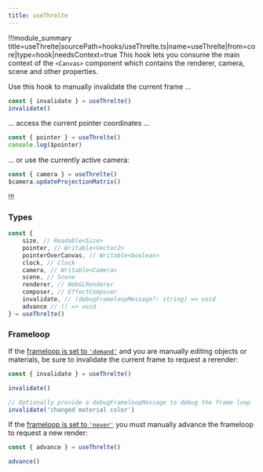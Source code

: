 ```yaml
---
title: useThrelte
---
```


!!!module_summary title=useThrelte|sourcePath=hooks/useThrelte.ts|name=useThrelte|from=core|type=hook|needsContext=true
This hook lets you consume the main context of the `<Canvas>` component which contains the renderer, camera, scene and other properties.

Use this hook to manually invalidate the current frame …

```ts
const { invalidate } = useThrelte()
invalidate()
```

… access the current pointer coordinates …

```ts
const { pointer } = useThrelte()
console.log($pointer)
```

… or use the currently active camera:

```ts
const { camera } = useThrelte()
$camera.updateProjectionMatrix()
```

!!!

### Types

```ts
const {
	size, // Readable<Size>
	pointer, // Writable<Vector2>
	pointerOverCanvas, // Writable<boolean>
	clock, // Clock
	camera, // Writable<Camera>
	scene, // Scene
	renderer, // WebGLRenderer
	composer, // EffectComposer
	invalidate, // (debugFrameloopMessage?: string) => void
	advance // () => void
} = useThrelte()
```

### Frameloop

If the [frameloop is set to `'demand'`](/core/canvas) and you are manually editing objects or materials, be sure to invalidate the current frame to request a rerender:

```ts
const { invalidate } = useThrelte()

invalidate()

// Optionally provide a debugFrameloopMessage to debug the frame loop
invalidate('changed material color')
```

If the [frameloop is set to `'never'`](/core/canvas) you must manually advance the frameloop to request a new render:

```ts
const { advance } = useThrelte()

advance()
```
